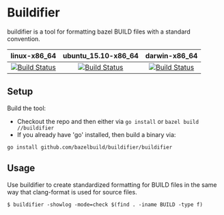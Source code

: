 # Buildifier

buildifier is a tool for formatting bazel BUILD files with a standard convention.

linux-x86_64 | ubuntu_15.10-x86_64 | darwin-x86_64
:---: | :---: | :---:
[![Build Status](http://ci.bazel.io/buildStatus/icon?job=buildifier/BAZEL_VERSION=latest,PLATFORM_NAME=linux-x86_64)](http://ci.bazel.io/job/buildifier/BAZEL_VERSION=latest,PLATFORM_NAME=linux-x86_64) | [![Build Status](http://ci.bazel.io/buildStatus/icon?job=buildifier/BAZEL_VERSION=latest,PLATFORM_NAME=ubuntu_15.10-x86_64)](http://ci.bazel.io/job/buildifier/BAZEL_VERSION=latest,PLATFORM_NAME=ubuntu_15.10-x86_64) | [![Build Status](http://ci.bazel.io/buildStatus/icon?job=buildifier/BAZEL_VERSION=latest,PLATFORM_NAME=darwin-x86_64)](http://ci.bazel.io/job/buildifier/BAZEL_VERSION=latest,PLATFORM_NAME=darwin-x86_64)

## Setup

Build the tool:
* Checkout the repo and then either via `go install` or `bazel build //buildifier`
* If you already have 'go' installed, then build a binary via: 

`go install github.com/bazelbuild/buildifier/buildifier`

## Usage

Use buildifier to create standardized formatting for BUILD files in the
same way that clang-format is used for source files.

`$ buildifier -showlog -mode=check $(find . -iname BUILD -type f)`
